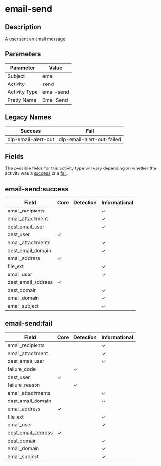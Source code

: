 email-send
==========

Description
-----------
A user sent an email message

Parameters
----------
| Parameter     | Value      |
| ------------- | ---------- |
| Subject       | email      |
| Activity      | send       |
| Activity Type | email-send |
| Pretty Name   | Email Send |

Legacy Names
------------
| Success                 | Fail                           |
| ----------------------- | ------------------------------ |
| dlp-email-alert-out<br> | dlp-email-alert-out-failed<br> |

Fields
------

The possible fields for this activity type will vary depending on whether the activity was a [success](#email-sendsuccess) or a [fail](#email-sendfail).


email-send:success
------------------

| Field              | Core     | Detection | Informational |
| ------------------ | -------- | --------- | ------------- |
| email_recipients   |          |           | &#10003;      |
| email_attachment   |          |           | &#10003;      |
| dest_email_user    |          |           | &#10003;      |
| dest_user          | &#10003; |           |               |
| email_attachments  |          |           | &#10003;      |
| dest_email_domain  |          |           | &#10003;      |
| email_address      | &#10003; |           |               |
| file_ext           |          |           | &#10003;      |
| email_user         |          |           | &#10003;      |
| dest_email_address | &#10003; |           |               |
| dest_domain        |          |           | &#10003;      |
| email_domain       |          |           | &#10003;      |
| email_subject      |          |           | &#10003;      |

email-send:fail
---------------

| Field              | Core     | Detection | Informational |
| ------------------ | -------- | --------- | ------------- |
| email_recipients   |          |           | &#10003;      |
| email_attachment   |          |           | &#10003;      |
| dest_email_user    |          |           | &#10003;      |
| failure_code       |          | &#10003;  |               |
| dest_user          | &#10003; |           |               |
| failure_reason     |          | &#10003;  |               |
| email_attachments  |          |           | &#10003;      |
| dest_email_domain  |          |           | &#10003;      |
| email_address      | &#10003; |           |               |
| file_ext           |          |           | &#10003;      |
| email_user         |          |           | &#10003;      |
| dest_email_address | &#10003; |           |               |
| dest_domain        |          |           | &#10003;      |
| email_domain       |          |           | &#10003;      |
| email_subject      |          |           | &#10003;      |